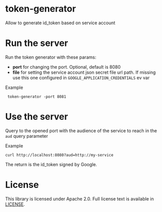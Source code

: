 # token-generator
Allow to generate id_token based on service account

# Run the server
Run the token generator with these params:

 * **port** for changing the port. Optional, default is 8080
 * **file** for setting the service account json secret file url path. If missing use this one 
 configured in `GOOGLE_APPLICATION_CREDENTIALS` ev var
 
 Example
```
 token-generator -port 8081
```

# Use the server

Query to the opened port with the audience of the service to reach in the `aud` query parameter

Example
```
curl http://localhost:8080?aud=http://my-service
```

The return is the id_token signed by Google.

# License

This library is licensed under Apache 2.0. Full license text is available in
[LICENSE](https://github.com/guillaumeblaquiere/token-generator/tree/master/LICENSE).
